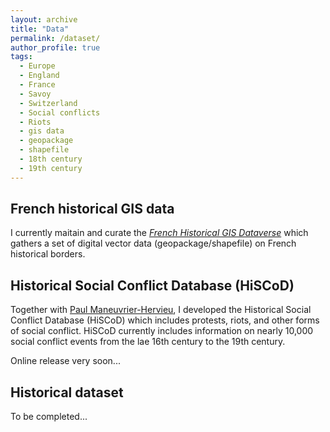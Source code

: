 ```yaml
---
layout: archive
title: "Data"
permalink: /dataset/
author_profile: true
tags:
  - Europe
  - England
  - France
  - Savoy
  - Switzerland
  - Social conflicts
  - Riots
  - gis data
  - geopackage
  - shapefile
  - 18th century
  - 19th century
---
```


## French historical GIS data

I currently maitain and curate the [_French Historical GIS Dataverse_](https://dataverse.harvard.edu/dataverse/french-historical-gis) which gathers a set of digital vector data (geopackage/shapefile) on French historical borders.

## Historical Social Conflict Database (HiSCoD)

Together with [Paul Maneuvrier-Hervieu](https://paulmaneuvrierhervieu.com/), I developed the Historical Social Conflict Database (HiSCoD) which includes protests, riots, and other forms of social conflict. HiSCoD currently includes information on nearly 10,000 social conflict events from the lae 16th century to the 19th century.

Online release very soon...

## Historical dataset

To be completed...

